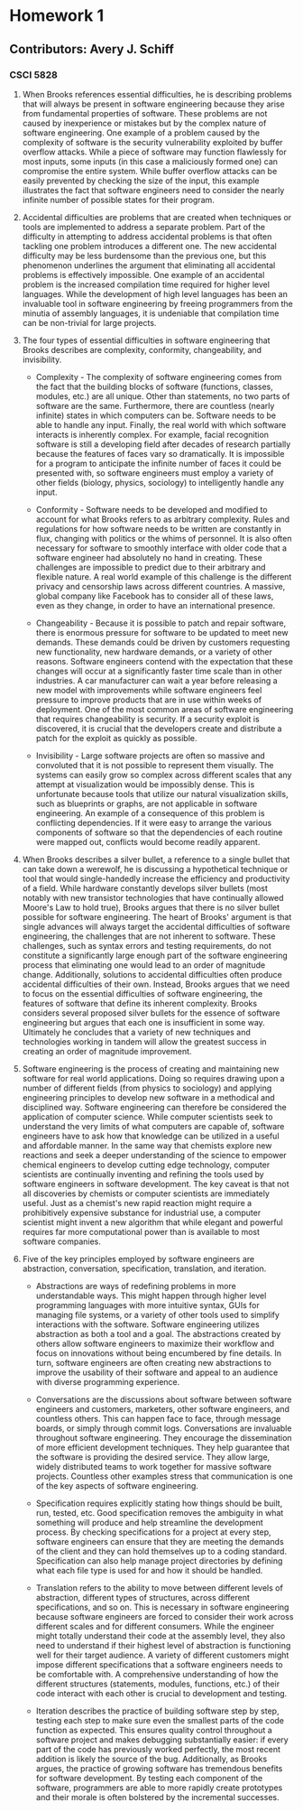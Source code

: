 # Homework 1

## Contributors: Avery J. Schiff

### CSCI 5828

1. When Brooks references essential difficulties, he is describing problems that will always be present in software engineering because they arise from fundamental properties of software. 
These problems are not caused by inexperience or mistakes but by the complex nature of software engineering.
One example of a problem caused by the complexity of software is the security vulnerability exploited by buffer overflow attacks.
While a piece of software may function flawlessly for most inputs, some inputs (in this case a maliciously formed one) can compromise the entire system.
While buffer overflow attacks can be easily prevented by checking the size of the input, this example illustrates the fact that software engineers need to consider the nearly infinite number of possible states for their program.


2. Accidental difficulties are problems that are created when techniques or tools are implemented to address a separate problem.
Part of the difficulty in attempting to address accidental problems is that often tackling one problem introduces a different one.
The new accidental difficulty may be less burdensome than the previous one, but this phenomenon underlines the argument that eliminating all accidental problems is effectively impossible.
One example of an accidental problem is the increased compilation time required for higher level languages.
While the development of high level languages has been an invaluable tool in software engineering by freeing programmers from the minutia of assembly languages, it is undeniable that compilation time can be non-trivial for large projects.


3. The four types of essential difficulties in software engineering that Brooks describes are complexity, conformity, changeability, and invisibility.

    * Complexity - The complexity of software engineering comes from the fact that the building blocks of software (functions, classes, modules, etc.) are all unique.
Other than statements, no two parts of software are the same.
Furthermore, there are countless (nearly infinite) states in which computers can be.
Software needs to be able to handle any input.
Finally, the real world with which software interacts is inherently complex.
For example, facial recognition software is still a developing field after decades of research partially because the features of faces vary so dramatically.
It is impossible for a program to anticipate the infinite number of faces it could be presented with, so software engineers must employ a variety of other fields (biology, physics, sociology) to intelligently handle any input.

    * Conformity - Software needs to be developed and modified to account for what Brooks refers to as arbitrary complexity. 
Rules and regulations for how software needs to be written are constantly in flux, changing with politics or the whims of personnel.
It is also often necessary for software to smoothly interface with older code that a software engineer had absolutely no hand in creating.
These challenges are impossible to predict due to their arbitrary and flexible nature.
A real world example of this challenge is the different privacy and censorship laws across different countries.
A massive, global company like Facebook has to consider all of these laws, even as they change, in order to have an international presence.

    * Changeability - Because it is possible to patch and repair software, there is enormous pressure for software to be updated to meet new demands.
These demands could be driven by customers requesting new functionality, new hardware demands, or a variety of other reasons.
Software engineers contend with the expectation that these changes will occur at a significantly faster time scale than in other industries.
A car manufacturer can wait a year before releasing a new model with improvements while software engineers feel pressure to improve products that are in use within weeks of deployment.
One of the most common areas of software engineering that requires changeability is security.
If a security exploit is discovered, it is crucial that the developers create and distribute a patch for the exploit as quickly as possible.

    * Invisibility - Large software projects are often so massive and convoluted that it is not possible to represent them visually.
The systems can easily grow so complex across different scales that any attempt at visualization would be impossibly dense.
This is unfortunate because tools that utilize our natural visualization skills, such as blueprints or graphs, are not applicable in software engineering.
An example of a consequence of this problem is conflicting dependencies.
If it were easy to arrange the various components of software so that the dependencies of each routine were mapped out, conflicts would become readily apparent.


4. When Brooks describes a silver bullet, a reference to a single bullet that can take down a werewolf, he is discussing a hypothetical technique or tool that would single-handedly increase the efficiency and productivity of a field.
While hardware constantly develops silver bullets (most notably with new transistor technologies that have continually allowed Moore's Law to hold true), Brooks argues that there is no silver bullet possible for software engineering.
The heart of Brooks' argument is that single advances will always target the accidental difficulties of software engineering, the challenges that are not inherent to software.
These challenges, such as syntax errors and testing requirements, do not constitute a significantly large enough part of the software engineering process that eliminating one would lead to an order of magnitude change.
Additionally, solutions to accidental difficulties often produce accidental difficulties of their own.
Instead, Brooks argues that we need to focus on the essential difficulties of software engineering, the features of software that define its inherent complexity.
Brooks considers several proposed silver bullets for the essence of software engineering but argues that each one is insufficient in some way.
Ultimately he concludes that a variety of new techniques and technologies working in tandem will allow the greatest success in creating an order of magnitude improvement.


5. Software engineering is the process of creating and maintaining new software for real world applications. 
Doing so requires drawing upon a number of different fields (from physics to sociology) and applying engineering principles to develop new software in a methodical and disciplined way.
Software engineering can therefore be considered the application of computer science.
While computer scientists seek to understand the very limits of what computers are capable of, software engineers have to ask how that knowledge can be utilized in a useful and affordable manner.
In the same way that chemists explore new reactions and seek a deeper understanding of the science to empower chemical engineers to develop cutting edge technology, computer scientists are continually inventing and refining the tools used by software engineers in software development.
The key caveat is that not all discoveries by chemists or computer scientists are immediately useful.
Just as a chemist's new rapid reaction might require a prohibitively expensive substance for industrial use, a computer scientist might invent a new algorithm that while elegant and powerful requires far more computational power than is available to most software companies.


6. Five of the key principles employed by software engineers are abstraction, conversation, specification, translation, and iteration.

    * Abstractions are ways of redefining problems in more understandable ways.
This might happen through higher level programming languages with more intuitive syntax, GUIs for managing file systems, or a variety of other tools used to simplify interactions with the software.
Software engineering utilizes abstraction as both a tool and a goal.
The abstractions created by others allow software engineers to maximize their workflow and focus on innovations without being encumbered by fine details.
In turn, software engineers are often creating new abstractions to improve the usability of their software and appeal to an audience with diverse programming experience.

    * Conversations are the discussions about software between software engineers and customers, marketers, other software engineers, and countless others.
This can happen face to face, through message boards, or simply through commit logs.
Conversations are invaluable throughout software engineering.
They encourage the dissemination of more efficient development techniques.
They help guarantee that the software is providing the desired service.
They allow large, widely distributed teams to work together for massive software projects.
Countless other examples stress that communication is one of the key aspects of software engineering.

    * Specification requires explicitly stating how things should be built, run, tested, etc.
Good specification removes the ambiguity in what something will produce and help streamline the development process.
By checking specifications for a project at every step, software engineers can ensure that they are meeting the demands of the client and they can hold themselves up to a coding standard.
Specification can also help manage project directories by defining what each file type is used for and how it should be handled.

    * Translation refers to the ability to move between different levels of abstraction, different types of structures, across different specifications, and so on.
This is necessary in software engineering because software engineers are forced to consider their work across different scales and for different consumers.
While the engineer might totally understand their code at the assembly level, they also need to understand if their highest level of abstraction is functioning well for their target audience.
A variety of different customers might impose different specifications that a software engineers needs to be comfortable with.
A comprehensive understanding of how the different structures (statements, modules, functions, etc.) of their code interact with each other is crucial to development and testing.

    * Iteration describes the practice of building software step by step, testing each step to make sure even the smallest parts of the code function as expected.
This ensures quality control throughout a software project and makes debugging substantially easier: if every part of the code has previously worked perfectly, the most recent addition is likely the source of the bug.
Additionally, as Brooks argues, the practice of growing software has tremendous benefits for software development.
By testing each component of the software, programmers are able to more rapidly create prototypes and their morale is often bolstered by the incremental successes.
